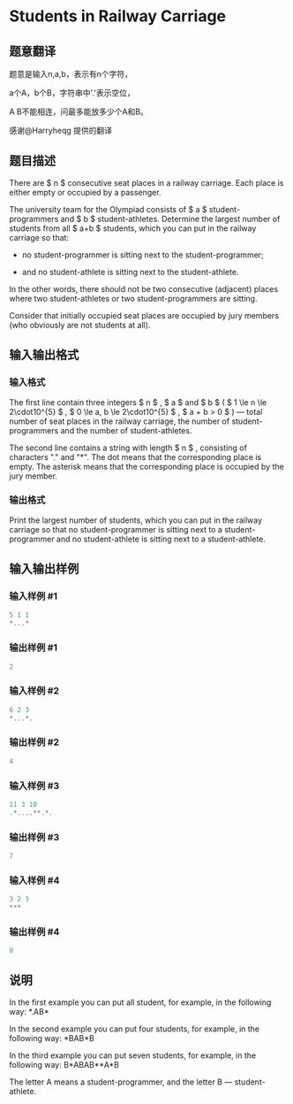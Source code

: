 # Students in Railway Carriage

## 题意翻译

题意是输入n,a,b，表示有n个字符，

a个A，b个B，字符串中'.'表示空位，

A B不能相连，问最多能放多少个A和B。

感谢@Harryheqg 提供的翻译

## 题目描述

There are $ n $ consecutive seat places in a railway carriage. Each place is either empty or occupied by a passenger.

The university team for the Olympiad consists of $ a $ student-programmers and $ b $ student-athletes. Determine the largest number of students from all $ a+b $ students, which you can put in the railway carriage so that:

- no student-programmer is sitting next to the student-programmer;

- and no student-athlete is sitting next to the student-athlete.

In the other words, there should not be two consecutive (adjacent) places where two student-athletes or two student-programmers are sitting.

Consider that initially occupied seat places are occupied by jury members (who obviously are not students at all).

## 输入输出格式

### 输入格式

The first line contain three integers $ n $ , $ a $ and $ b $ ( $ 1 \le n \le 2\cdot10^{5} $ , $ 0 \le a, b \le 2\cdot10^{5} $ , $ a + b > 0 $ ) — total number of seat places in the railway carriage, the number of student-programmers and the number of student-athletes.

The second line contains a string with length $ n $ , consisting of characters "." and "\*". The dot means that the corresponding place is empty. The asterisk means that the corresponding place is occupied by the jury member.

### 输出格式

Print the largest number of students, which you can put in the railway carriage so that no student-programmer is sitting next to a student-programmer and no student-athlete is sitting next to a student-athlete.

## 输入输出样例

### 输入样例 #1

```cpp
5 1 1
*...*

```
### 输出样例 #1

```cpp
2

```
### 输入样例 #2

```cpp
6 2 3
*...*.

```
### 输出样例 #2

```cpp
4

```
### 输入样例 #3

```cpp
11 3 10
.*....**.*.

```
### 输出样例 #3

```cpp
7

```
### 输入样例 #4

```cpp
3 2 3
***

```
### 输出样例 #4

```cpp
0

```
## 说明

In the first example you can put all student, for example, in the following way: \*.AB\*

In the second example you can put four students, for example, in the following way: \*BAB\*B

In the third example you can put seven students, for example, in the following way: B\*ABAB\*\*A\*B

The letter A means a student-programmer, and the letter B — student-athlete.

